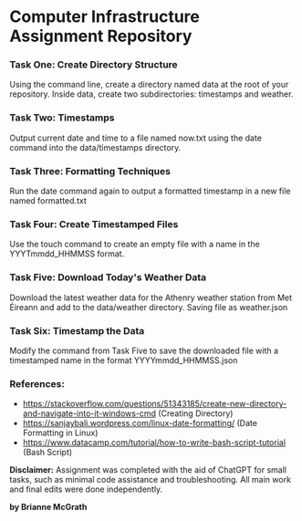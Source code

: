 # Computer Infrastructure Assignment Repository


### Task One: Create Directory Structure
Using the command line, create a directory named data at the root of your repository. Inside data, create two subdirectories: timestamps and weather. 

### Task Two: Timestamps
Output current date and time to a file named now.txt using the date command into the data/timestamps directory. 

### Task Three: Formatting Techniques
Run the date command again to output a formatted timestamp in a new file named formatted.txt

### Task Four: Create Timestamped Files
Use the touch command to create an empty file with a name in the YYYTmmdd_HHMMSS format. 

### Task Five: Download Today's Weather Data 
Download the latest weather data for the Athenry weather station from Met Éireann and add to the data/weather directory. Saving file as weather.json

### Task Six: Timestamp the Data
Modify the command from Task Five to save the downloaded file with a timestamped name in the format YYYYmmdd_HHMMSS.json

###  References: 

- https://stackoverflow.com/questions/51343185/create-new-directory-and-navigate-into-it-windows-cmd (Creating Directory)
- https://sanjaybali.wordpress.com/linux-date-formatting/ (Date Formatting in Linux)
- https://www.datacamp.com/tutorial/how-to-write-bash-script-tutorial (Bash Script)

**Disclaimer:** Assignment was completed with the aid of ChatGPT for small tasks, such as minimal code assistance and troubleshooting. All main work and final edits were done independently. 

**by Brianne McGrath**
